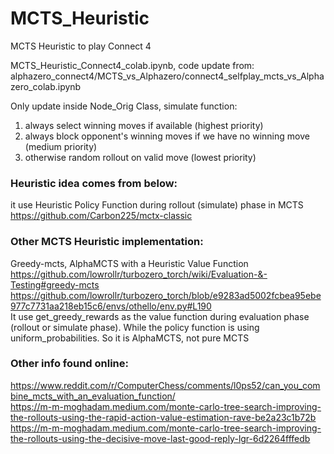 # MCTS_Heuristic
MCTS Heuristic to play Connect 4  

MCTS_Heuristic_Connect4_colab.ipynb, code update from:  
alphazero_connect4/MCTS_vs_Alphazero/connect4_selfplay_mcts_vs_Alphazero_colab.ipynb    

Only update inside Node_Orig Class, simulate function:    
1. always select winning moves if available (highest priority)   
2. always block opponent's winning moves if we have no winning move (medium priority)  
3. otherwise random rollout on valid move (lowest priority)  

### Heuristic idea comes from below:  
it use Heuristic Policy Function during rollout (simulate) phase in MCTS  
https://github.com/Carbon225/mctx-classic   

### Other MCTS Heuristic implementation:  
Greedy-mcts, AlphaMCTS with a Heuristic Value Function  
https://github.com/lowrollr/turbozero_torch/wiki/Evaluation-&-Testing#greedy-mcts 
https://github.com/lowrollr/turbozero_torch/blob/e9283ad5002fcbea95ebe977c7731aa218eb15c6/envs/othello/env.py#L190  
It use get_greedy_rewards as the value function during evaluation phase (rollout or simulate phase). While the policy function is using uniform_probabilities. So it is AlphaMCTS, not pure MCTS   

### Other info found online:  
https://www.reddit.com/r/ComputerChess/comments/l0ps52/can_you_combine_mcts_with_an_evaluation_function/   
https://m-m-moghadam.medium.com/monte-carlo-tree-search-improving-the-rollouts-using-the-rapid-action-value-estimation-rave-be2a23c1b72b  
https://m-m-moghadam.medium.com/monte-carlo-tree-search-improving-the-rollouts-using-the-decisive-move-last-good-reply-lgr-6d2264fffedb   

